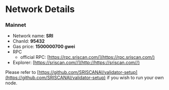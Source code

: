# Network Details

### Mainnet

- Network name: **SRI**
- ChanId: **95432**
- Gas price: **1500000700 gwei**
- RPC
  - official RPC: [https://rpc.sriscan.com/](https://rpc.sriscan.com/)​
- Explorer: [https://sriscan.com//](http://https://sriscan.com//)​

Please refer to [https://github.com/SRISCANAI/validator-setup](https://github.com/SRISCANAI/validator-setup) if you wish to run your own node.
